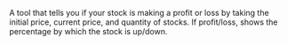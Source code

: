 A tool that tells you if your stock is making a profit or loss by taking the initial price, current price, and quantity of stocks. If profit/loss, shows the percentage by which the stock is up/down.
